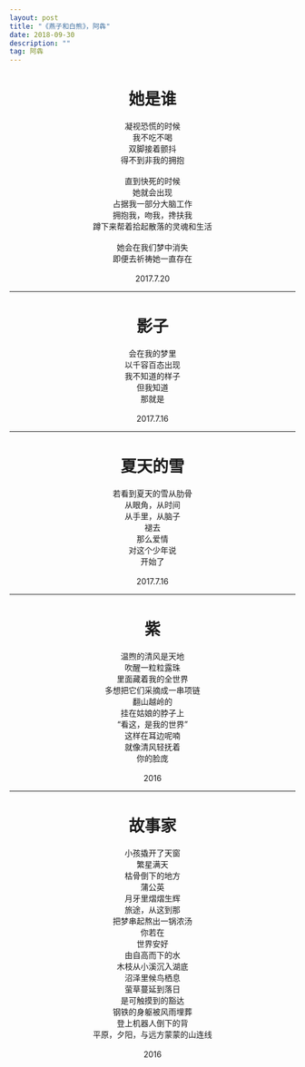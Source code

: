 ```yaml
---
layout: post
title: "《燕子和白熊》，阿犇"
date: 2018-09-30
description: ""
tag: 阿犇
---
```


# <center>她是谁<center />
<center>
凝视恐慌的时候<br />
我不吃不喝<br />
双脚接着颤抖<br />
得不到非我的拥抱<br />
<br />
直到快死的时候<br />
她就会出现<br />
占据我一部分大脑工作<br />
拥抱我，吻我，搀扶我<br />
蹲下来帮着拾起散落的灵魂和生活<br />
<br />
她会在我们梦中消失<br />
即便去祈祷她一直存在<br />
<br />
2017.7.20
<center />

* * *

# <center>影子<center />
<center>
会在我的梦里<br />
以千容百态出现<br />
我不知道的样子<br />
但我知道<br />
那就是<br />
<br />
2017.7.16
<center />

* * *

# <center>夏天的雪<center />
<center>
若看到夏天的雪从肋骨<br />
从眼角，从时间<br />
从手里，从脑子<br />
褪去<br />
那么爱情<br />
对这个少年说<br />
开始了<br />
<br />
2017.7.16
<center />

* * *

# <center>紫<center />
<center>
温煦的清风是天地<br />
吹醒一粒粒露珠<br />
里面藏着我的全世界<br />
多想把它们采摘成一串项链<br />
翻山越岭的<br />
挂在姑娘的脖子上<br />
“看这，是我的世界”<br />
这样在耳边呢喃<br />
就像清风轻抚着<br />
你的脸庞<br />
<br />
2016
<center />

* * *

# <center>故事家<center />
<center>
小孩撬开了天窗<br />
繁星满天<br />
枯骨倒下的地方<br />
蒲公英<br />
月牙里熠熠生辉<br />
旅途，从这到那<br />
把梦串起熬出一锅浓汤<br />
你若在<br />
世界安好<br />
由自高而下的水<br />
木枝从小溪沉入湖底<br />
沼泽里候鸟栖息<br />
萤草蔓延到落日<br />
是可触摸到的豁达<br />
钢铁的身躯被风雨埋葬<br />
登上机器人倒下的背<br />
平原，夕阳，与远方蒙蒙的山连线<br />
<br>
2016
<center />
